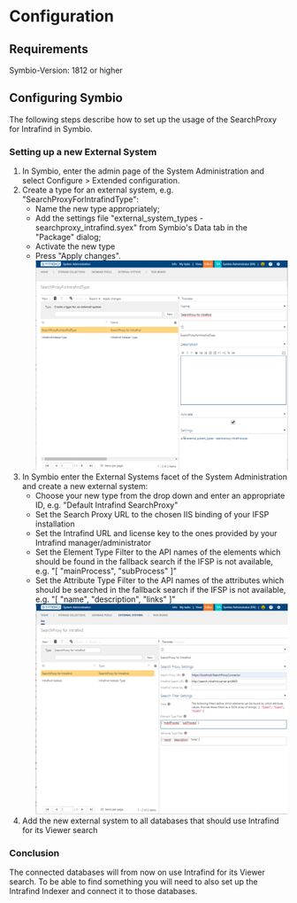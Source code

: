 # Configuration

## Requirements

Symbio-Version: 1812 or higher

## Configuring Symbio

The following steps describe how to set up the usage of the SearchProxy for Intrafind in Symbio.

### Setting up a new External System

1. In Symbio, enter the admin page of the System Administration and select Configure > Extended configuration.
1. Create a type for an external system, e.g. "SearchProxyForIntrafindType":
   - Name the new type appropriately;
   - Add the settings file "external_system_types - searchproxy_intrafind.syex" from Symbio's Data tab in the "Package" dialog;
   - Activate the new type
   - Press "Apply changes".
   ![screen](../media/SearchProxyForIntrafind_ExternalSystemType.png)
1. In Symbio enter the External Systems facet of the System Administration and create a new external system:
   - Choose your new type from the drop down and enter an appropriate ID, e.g. "Default Intrafind SearchProxy"
   - Set the Search Proxy URL to the chosen IIS binding of your IFSP installation
   - Set the Intrafind URL and license key to the ones provided by your Intrafind manager/administrator
   - Set the Element Type Filter to the API names of the elements which should be found in the fallback search if the IFSP is not available, e.g. "[ "mainProcess", "subProcess" ]"
   - Set the Attribute Type Filter to the API names of the attributes which should be searched in the fallback search if the IFSP is not available, e.g. "[ "name", "description", "links" ]"
   ![screen](../media/SearchProxyForIntrafind_ExternalSystems_Configuration.png)
1. Add the new external system to all databases that should use Intrafind for its Viewer search

### Conclusion

The connected databases will from now on use Intrafind for its Viewer search. To be able to find something you will need to also set up the Intrafind Indexer and connect it to those databases.
